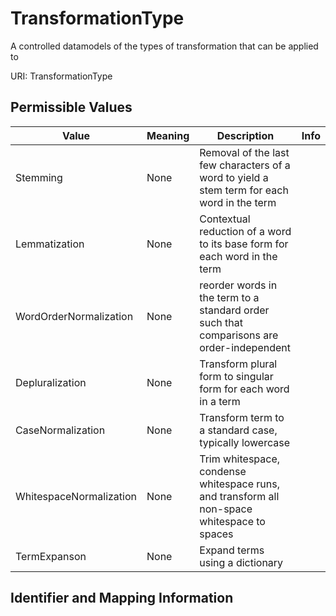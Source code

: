 # TransformationType

A controlled datamodels of the types of transformation that can be applied to

URI: TransformationType

## Permissible Values

| Value | Meaning | Description | Info |
| --- | --- | --- | --- |
| Stemming | None | Removal of the last few characters of a word to yield a stem term for each word in the term | |
| Lemmatization | None | Contextual reduction of a word to its base form for each word in the term | |
| WordOrderNormalization | None | reorder words in the term to a standard order such that comparisons are order-independent | |
| Depluralization | None | Transform plural form to singular form for each word in a term | |
| CaseNormalization | None | Transform term to a standard case, typically lowercase | |
| WhitespaceNormalization | None | Trim whitespace, condense whitespace runs, and transform all non-space whitespace to spaces | |
| TermExpanson | None | Expand terms using a dictionary | |


## Identifier and Mapping Information





